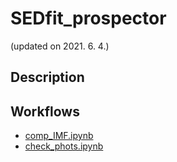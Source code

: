 # SEDfit_prospector
(updated on 2021. 6. 4.)

## Description

## Workflows
* [comp_IMF.ipynb](https://nbviewer.jupyter.org/gist/joungh93/fd81dac3454b9fabf0c9ccc0c6783c3f)    
* [check_phots.ipynb](https://nbviewer.jupyter.org/gist/joungh93/d30b5e7c59483d8f850d55810ab0b134)
